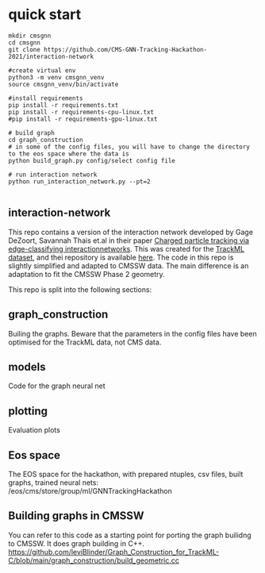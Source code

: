 # quick start
```
mkdir cmsgnn 
cd cmsgnn 
git clone https://github.com/CMS-GNN-Tracking-Hackathon-2021/interaction-network

#create virtual env 
python3 -m venv cmsgnn_venv
source cmsgnn_venv/bin/activate

#install requirements 
pip install -r requirements.txt
pip install -r requirements-cpu-linux.txt
#pip install -r requirements-gpu-linux.txt

# build graph 
cd graph_construction 
# in some of the config files, you will have to change the directory to the eos space where the data is 
python build_graph.py config/select config file 

# run interaction network
python run_interaction_network.py --pt=2


``` 

## interaction-network

This repo contains a version of the interaction network developed by Gage DeZoort, Savannah Thais et.al in their paper [Charged particle tracking via edge-classifying interactionnetworks](https://arxiv.org/abs/2103.16701). This was created for the [TrackML dataset](https://www.kaggle.com/c/trackml-particle-identification), and thei repository is available [here](https://github.com/GageDeZoort/interaction_network_paper). The code in this repo is slightly simplified and adapted to CMSSW data. The main difference is an adaptation to fit the CMSSW Phase 2 geometry. 


This repo is split into the following sections: 

## graph_construction
Builing the graphs. Beware that the parameters in the config files have been optimised for the TrackML data, not CMS data. 

## models
Code for the graph neural net 

## plotting 
Evaluation plots 

## Eos space
The EOS space for the hackathon, with prepared ntuples, csv files, built graphs, trained neural nets: 
/eos/cms/store/group/ml/GNNTrackingHackathon

## Building graphs in CMSSW
You can refer to this code as a starting point for porting the graph builidng to CMSSW. It does graph building in C++. https://github.com/leviBlinder/Graph_Construction_for_TrackML-C/blob/main/graph_construction/build_geometric.cc

